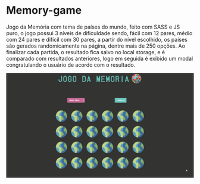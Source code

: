# Memory-game

Jogo da Memória com tema de países do mundo, feito com SASS e JS puro, o jogo possui 3 níveis de dificuldade sendo, fácil com 12 pares, médio com 24 pares e difícil com 30 pares, a partir do nível escolhido, os países são gerados randomicamente na página, dentre mais de 250 opções. Ao finalizar cada partida, o resultado fica salvo no local storage, e é comparado com resultados anteriores, logo em seguida é exibido um modal congratulando o usuário de acordo com o resultado.

![](src/img/memory-game.gif)


